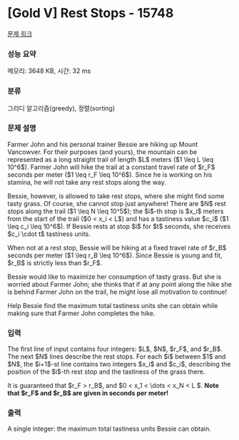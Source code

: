 # [Gold V] Rest Stops - 15748 

[문제 링크](https://www.acmicpc.net/problem/15748) 

### 성능 요약

메모리: 3648 KB, 시간: 32 ms

### 분류

그리디 알고리즘(greedy), 정렬(sorting)

### 문제 설명

<p>Farmer John and his personal trainer Bessie are hiking up Mount Vancowver. For their purposes (and yours), the mountain can be represented as a long straight trail of length $L$ meters ($1 \leq L \leq 10^6$). Farmer John will hike the trail at a constant travel rate of $r_F$ seconds per meter ($1 \leq r_F \leq 10^6$). Since he is working on his stamina, he will not take any rest stops along the way.</p>

<p>Bessie, however, is allowed to take rest stops, where she might find some tasty grass. Of course, she cannot stop just anywhere! There are $N$ rest stops along the trail ($1 \leq N \leq 10^5$); the $i$-th stop is $x_i$ meters from the start of the trail ($0 < x_i < L$) and has a tastiness value $c_i$ ($1 \leq c_i \leq 10^6$). If Bessie rests at stop $i$ for $t$ seconds, she receives $c_i \cdot t$ tastiness units.</p>

<p>When not at a rest stop, Bessie will be hiking at a fixed travel rate of $r_B$ seconds per meter ($1 \leq r_B \leq 10^6$). Since Bessie is young and fit, $r_B$ is strictly less than $r_F$.</p>

<p>Bessie would like to maximize her consumption of tasty grass. But she is worried about Farmer John; she thinks that if at any point along the hike she is behind Farmer John on the trail, he might lose all motivation to continue!</p>

<p>Help Bessie find the maximum total tastiness units she can obtain while making sure that Farmer John completes the hike.</p>

### 입력 

 <p>The first line of input contains four integers: $L$, $N$, $r_F$, and $r_B$. The next $N$ lines describe the rest stops. For each $i$ between $1$ and $N$, the $i+1$-st line contains two integers $x_i$ and $c_i$, describing the position of the $i$-th rest stop and the tastiness of the grass there.</p>

<p>It is guaranteed that $r_F > r_B$, and $0 < x_1 < \dots < x_N < L $. <strong> Note that $r_F$ and $r_B$ are given in seconds per meter! </strong></p>

### 출력 

 <p>A single integer: the maximum total tastiness units Bessie can obtain.</p>

